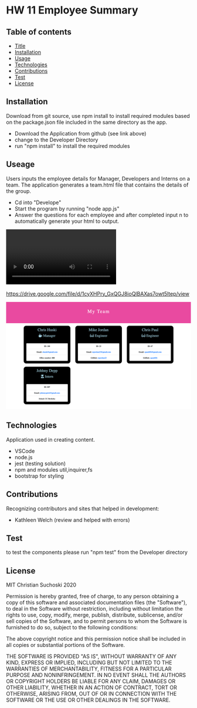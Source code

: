 

# HW 11 Employee Summary 


## Table of contents
* [Title](#Title)
* [Installation](#Installation)
* [Usage](#Usage)
* [Technologies](#Technologies)
* [Contributions](#Contributions)
* [Test](#Test)
* [License](#License)
## Installation
Download from git source, use npm install to install required modules based on the package.json file included in the same directory as the app.

* Download the Application from github (see link above)
* change to the Developer Directory 
* run "npm install" to install the required modules 

## Useage
Users inputs the employee details for Manager, Developers and Interns on a team. The application generates a team.html file that contains the details of the group.

* Cd into "Develope"
* Start the program by running "node app.js"
* Answer the questions for each employee and after completed input n to automatically generate your html to output.

![myteamclip](./Assets/images/myteamclip.mp4)

https://drive.google.com/file/d/1cyXHPry_GxQGJ8ioQlBAXas7owt5ltep/view

![screenshot](./Assets/images/screenshot.png)


## Technologies
Application used in creating content.

* VSCode
* node.js
* jest (testing solution)
* npm and modules util,inquirer,fs
* bootstrap for styling

## Contributions
Recognizing contributors and sites that helped in development:

* Kathleen Welch (review and helped with errors)


## Test
to test the components please run "npm test" from the Developer directory

## License
MIT Christian Suchoski 2020


Permission is hereby granted, free of charge, to any person obtaining a copy
of this software and associated documentation files (the "Software"), to deal
in the Software without restriction, including without limitation the rights
to use, copy, modify, merge, publish, distribute, sublicense, and/or sell
copies of the Software, and to permit persons to whom the Software is
furnished to do so, subject to the following conditions:

The above copyright notice and this permission notice shall be included in all
copies or substantial portions of the Software.

THE SOFTWARE IS PROVIDED "AS IS", WITHOUT WARRANTY OF ANY KIND, EXPRESS OR
IMPLIED, INCLUDING BUT NOT LIMITED TO THE WARRANTIES OF MERCHANTABILITY,
FITNESS FOR A PARTICULAR PURPOSE AND NONINFRINGEMENT. IN NO EVENT SHALL THE
AUTHORS OR COPYRIGHT HOLDERS BE LIABLE FOR ANY CLAIM, DAMAGES OR OTHER
LIABILITY, WHETHER IN AN ACTION OF CONTRACT, TORT OR OTHERWISE, ARISING FROM,
OUT OF OR IN CONNECTION WITH THE SOFTWARE OR THE USE OR OTHER DEALINGS IN THE
SOFTWARE.




